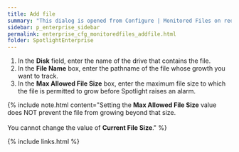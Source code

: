 ```yaml
---
title: Add file
summary: "This dialog is opened from Configure | Monitored Files on request to add a file to the list of tracked files or modify the configuration for a selected tracked file."
sidebar: p_enterprise_sidebar
permalink: enterprise_cfg_monitoredfiles_addfile.html
folder: SpotlightEnterprise
---
```



1. In the **Disk** field, enter the name of the drive that contains the file.
2. In the **File Name** box, enter the pathname of the file whose growth you want to track.
3. In the **Max Allowed File Size** box, enter the maximum file size to which the file is permitted to grow before Spotlight raises an alarm.

{% include note.html content="Setting the **Max Allowed File Size** value does NOT prevent the file from growing beyond that size.<br><br>You cannot change the value of **Current File Size**." %}



{% include links.html %}
